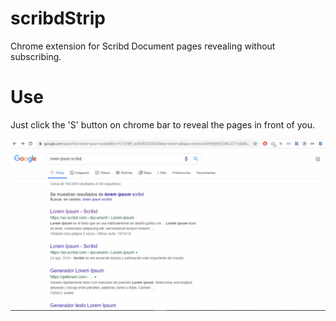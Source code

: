 # scribdStrip

Chrome extension for Scribd Document pages revealing without subscribing.

# Use

Just click the 'S' button on chrome bar to reveal the pages in front of you.

![alt text](./demo.gif "Demo gif")
